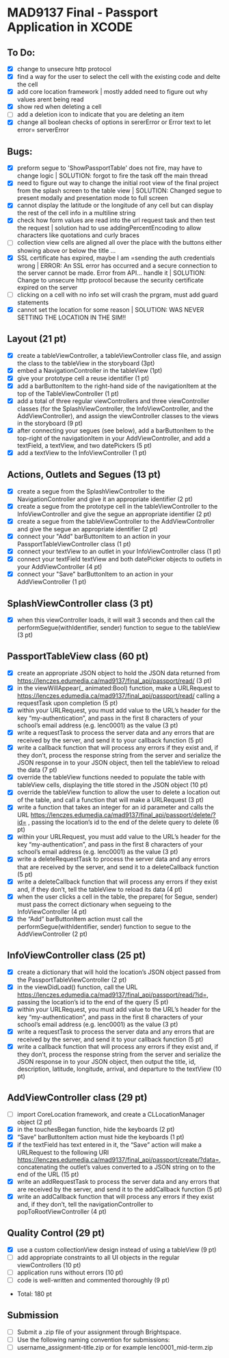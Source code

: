 # MAD9137 Final - Passport Application in XCODE

## To Do:
- [x] change to unsecure http protocol
- [x] find a way for the user to select the cell with the existing code and delte the cell
- [x] add core location framework | mostly added need to figure out why values arent being read 
- [x] show red when deleting a cell
- [ ] add a deletion icon to indicate that you are deleting an item
- [x] change all boolean checks of options in sererError or Error text to let error= serverError

## Bugs:

- [x] preform segue to 'ShowPassportTable' does not fire, may have to change logic | SOLUTION: forgot to fire the task off the main thread
- [x] need to figure out way to change the initial root view of the final project from the splash screen to the table view | SOLUTION: Changed segue to present modally and presentation mode to full screen
- [x] cannot display the latitude or the longitude of any cell but can display the rest of the cell info in a multiline string
- [x] check how form values are read into the url request task and then test the request | solution had to use addingPercentEncoding to allow characters like quotations and curly braces
- [ ] collection view cells are aligned all over the place with the buttons either showing above or below the title ...
- [x]  SSL certificate has expired, maybe I am =sending the auth credentials wrong | ERROR: An SSL error has occurred and a secure connection to the server cannot be made. Error from API... handle it | SOLUTION: Change to unsecure http protocol because the security certificate expired on the server 
- [ ] clicking on a cell with no info set will crash the prgram, must add guard statements
- [x] cannot set the location for some reason | SOLUTION:  WAS NEVER SETTING THE LOCATION IN THE SIM!!
## Layout (21 pt)

- [x] create a tableViewController, a tableViewController class file, and assign the class to the tableView in the storyboard (3pt)
- [x] embed a NavigationController in the tableView (1pt)
- [x] give your prototype cell a reuse identifier (1 pt)
- [x] add a barButtonItem to the right-hand side of the navigationItem at the top of the TableViewController (1 pt)
- [x] add a total of three regular viewControllers and three viewController classes (for the SplashViewController, the InfoViewController, and the AddViewController), and assign the viewController classes to the views in the storyboard (9 pt)
- [x] after connecting your segues (see below), add a barButtonItem to the top-right of the navigationItem in your AddViewController, and add a textField, a textView, and two datePickers (5 pt)
- [x] add a textView to the InfoViewController (1 pt)

## Actions, Outlets and Segues (13 pt)

- [x] create a segue from the SplashViewController to the NavigationController and give it an appropriate identifier (2 pt)
- [x] create a segue from the prototype cell in the tableViewController to the InfoViewController and give the segue an appropriate identifier (2 pt)
- [x] create a segue from the tableViewController to the AddViewController and give the segue an appropriate identifier (2 pt)
- [x] connect your "Add" barButtonItem to an action in your PassportTableViewController class (1 pt)
- [x] connect your textView to an outlet in your InfoViewController class (1 pt)
- [x] connect your textField textView and both datePicker objects to outlets in your AddViewController (4 pt)
- [x] connect your "Save" barButtonItem to an action in your AddViewController (1 pt)

## SplashViewController class (3 pt)

- [x] when this viewController loads, it will wait 3 seconds and then call the performSegue(withIdentifier, sender) function to segue to the tableView (3 pt)

## PassportTableView class (60 pt)

- [x] create an appropriate JSON object to hold the JSON data returned from https://lenczes.edumedia.ca/mad9137/final_api/passport/read/ (3 pt)
- [x] in the viewWillAppear(\_ animated:Bool) function, make a URLRequest to https://lenczes.edumedia.ca/mad9137/final_api/passport/read/ calling a requestTask upon completion (5 pt)
- [x] within your URLRequest, you must add value to the URL’s header for the key “my-authentication”, and pass in the first 8 characters of your school’s email address (e.g. lenc0001) as the value (3 pt)
- [x] write a requestTask to process the server data and any errors that are received by the server, and send it to your callback function (5 pt)
- [x] write a callback function that will process any errors if they exist and, if they don’t, process the response string from the server and serialize the JSON response in to your JSON object, then tell the tableView to reload the data (7 pt)
- [x] override the tableView functions needed to populate the table with tableView cells, displaying the title stored in the JSON object (10 pt)
- [x] override the tableView function to allow the user to delete a location out of the table, and call a function that will make a URLRequest (3 pt)
- [x] write a function that takes an integer for an id parameter and calls the URL https://lenczes.edumedia.ca/mad9137/final_api/passport/delete/?id= , passing the location’s id to the end of the delete query to delete (6 pt)
- [x] within your URLRequest, you must add value to the URL’s header for the key “my-authentication”, and pass in the first 8 characters of your school’s email address (e.g. lenc0001) as the value (3 pt)
- [x] write a deleteRequestTask to process the server data and any errors that are received by the server, and send it to a deleteCallback function (5 pt)
- [x] write a deleteCallback function that will process any errors if they exist and, if they don’t, tell the tableView to reload its data (4 pt)
- [x] when the user clicks a cell in the table, the prepare( for Segue, sender) must pass the correct dictionary when segueing to the InfoViewController (4 pt)
- [x] the “Add” barButtonItem action must call the performSegue(withIdentifier, sender) function to segue to the AddViewController (2 pt)

## InfoViewController class (25 pt)

- [x] create a dictionary that will hold the location’s JSON object passed from the PassportTableViewController (2 pt)
- [x] in the viewDidLoad() function, call the URL https://lenczes.edumedia.ca/mad9137/final_api/passport/read/?id=, passing the location’s id to the end of the query (5 pt)
- [x] within your URLRequest, you must add value to the URL’s header for the key “my-authentication”, and pass in the first 8 characters of your school’s email address (e.g. lenc0001) as the value (3 pt)
- [x] write a requestTask to process the server data and any errors that are received by the server, and send it to your callback function (5 pt)
- [x] write a callback function that will process any errors if they exist and, if they don’t, process the response string from the server and serialize the JSON response in to your JSON object, then output the title, id, description, latitude, longitude, arrival, and departure to the textView (10 pt)

## AddViewController class (29 pt)

- [ ] import CoreLocation framework, and create a CLLocationManager object (2 pt)
- [x] in the touchesBegan function, hide the keyboards (2 pt)
- [x] “Save” barButtonItem action must hide the keyboards (1 pt)
- [x] if the textField has text entered in it, the “Save” action will make a URLRequest to the following URI https://lenczes.edumedia.ca/mad9137/final_api/passport/create/?data=, concatenating the outlet’s values converted to a JSON string on to the end of the URL (15 pt)
- [x] write an addRequestTask to process the server data and any errors that are received by the server, and send it to the addCallback function (5 pt)
- [x] write an addCallback function that will process any errors if they exist and, if they don’t, tell the navigationController to popToRootViewController (4 pt)

## Quality Control (29 pt)

- [x] use a custom collectionView design instead of using a tableView (9 pt)
- [ ] add appropriate constraints to all UI objects in the regular viewControllers (10 pt)
- [ ] application runs without errors (10 pt)
- [ ] code is well-written and commented thoroughly (9 pt)

* Total: 180 pt

## Submission

- [ ] Submit a .zip file of your assignment through Brightspace.
- [ ] Use the following naming convention for submissions:
- [ ] username_assignment-title.zip or for example lenc0001_mid-term.zip
